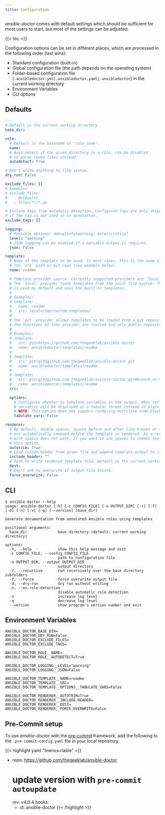 ```yaml
---
title: Configuration
---
```


_ansible-doctor_ comes with default settings which should be sufficient for most users to start, but most of the settings can be adjusted.

{{< toc >}}

Configuration options can be set in different places, which are processed in the following order (last wins):

- Standard configuration (built-in)
- Global configuration file (the path depends on the operating system)
- Folder-based configuration file (`.ansibledoctor.yml|.ansibledoctor.yaml|.ansibledoctor`) in the current working directory
- Environment Variables
- CLI options

## Defaults

```YAML
---
# Default is the current working directory.
base_dir:

role:
  # Default is the basename of 'role_name'.
  name:
  # Auto-detect if the given directory is a role, can be disabled
  # to parse loose files instead.
  autodetect: True

# Don't write anything to file system.
dry_run: False

exclude_files: []
# Examples
# exclude_files:
#   - molecule/
#   - files/**/*.py

# Exclude tags from automatic detection. Configured tags are only skipped
# if the tag is not used in an annotation.
exclude_tags: []

logging:
  # Possible options: debug|info|warning| error|critical
  level: "warning"
  # JSON logging can be enabled if a parsable output is required.
  json: False

template:
  # Name of the template to be used. In most cases, this is the name of a directory that is attached to the
  # the `src` path or Git repo (see example below).
  name: readme

  # Template provider source. Currently supported providers are `local|git`.
  # The `local` provider loads templates from the local file system. This provider
  # is used by default and uses the built-in templates.
  #
  # Examples:
  # template:
  #   name: readme
  #   src: local>/tmp/custom_templates/
  #
  # The `git` provider allows templates to be loaded from a git repository. At the moment
  # the functions of this provider are limited and only public repositories are supported.
  #
  # Examples:
  # template:
  #   src: git>https://github.com/thegeeklab/ansible-doctor
  #   name: ansibledoctor/templates/readme
  #
  # template:
  #   src: git>git@github.com:thegeeklab/ansible-doctor.git
  #   name: ansibledoctor/templates/readme
  #
  # template:
  #   src: git>git@github.com:thegeeklab/ansible-doctor.git#branch-or-tag
  #   name: ansibledoctor/templates/readme
  src:

  options:
    # Configures whether to tabulate variables in the output. When set to `True`,
    # variables will be displayed in a tabular format intsead of plain marktdown sections.
    # NOTE: This option does not support rendering multiline code blocks.
    tabulate_vars: False

renderer:
  # By default, double spaces, spaces before and after line breaks or tab characters, etc.
  # are automatically removed before the template is rendered. As a result, indenting
  # with spaces does not work. If you want to use spaces to indent text, you must disable
  # this option.
  autotrim: True
  # Load custom header from given file and append template output to it before write.
  include_header: ""
  # Path to write rendered template file. Default is the current working directory.
  dest:
  # Don't ask to overwrite if output file exists.
  force_overwrite: False
```

## CLI

```Shell
$ ansible-doctor --help
usage: ansible-doctor [-h] [-c CONFIG_FILE] [-o OUTPUT_DIR] [-r] [-f] [-d] [-n] [-v] [-q] [--version] [base_dir]

Generate documentation from annotated Ansible roles using templates

positional arguments:
  base_dir              base directory (default: current working directory)

options:
  -h, --help            show this help message and exit
  -c CONFIG_FILE, --config CONFIG_FILE
                        path to configuration file
  -o OUTPUT_DIR, --output OUTPUT_DIR
                        output directory
  -r, --recursive       run recursively over the base directory subfolders
  -f, --force           force overwrite output file
  -d, --dry-run         dry run without writing
  -n, --no-role-detection
                        disable automatic role detection
  -v                    increase log level
  -q                    decrease log level
  --version             show program's version number and exit
```

## Environment Variables

```Shell
ANSIBLE_DOCTOR_BASE_DIR=
ANSIBLE_DOCTOR_DRY_RUN=False
ANSIBLE_DOCTOR_EXCLUDE_FILES=
ANSIBLE_DOCTOR_EXCLUDE_TAGS=

ANSIBLE_DOCTOR_ROLE__NAME=
ANSIBLE_DOCTOR_ROLE__AUTODETECT=True

ANSIBLE_DOCTOR_LOGGING__LEVEL="warning"
ANSIBLE_DOCTOR_LOGGING__JSON=False

ANSIBLE_DOCTOR_TEMPLATE__NAME=readme
ANSIBLE_DOCTOR_TEMPLATE__SRC=
ANSIBLE_DOCTOR_TEMPLATE__OPTIONS__TABULATE_VARS=False

ANSIBLE_DOCTOR_RENDERER__AUTOTRIM=True
ANSIBLE_DOCTOR_RENDERER__INCLUDE_HEADER=
ANSIBLE_DOCTOR_RENDERER__DEST=
ANSIBLE_DOCTOR_RENDERER__FORCE_OVERWRITE=False
```

## Pre-Commit setup

To use _ansible-doctor_ with the [pre-commit](https://pre-commit.com/) framework, add the following to the `.pre-commit-config.yaml` file in your local repository.

<!-- prettier-ignore-start -->
<!-- markdownlint-disable -->
<!-- spellchecker-disable -->

{{< highlight yaml "linenos=table" >}}
- repo: https://github.com/thegeeklab/ansible-doctor
  # update version with `pre-commit autoupdate`
  rev: v4.0.4
  hooks:
    - id: ansible-doctor
{{< /highlight >}}

<!-- spellchecker-enable -->
<!-- markdownlint-restore -->
<!-- prettier-ignore-end -->
